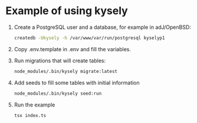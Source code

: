 # Example of using kysely


1. Create a PostgreSQL user and a database, for example in adJ/OpenBSD:

    ```sh
    createdb -Ukysely -h /var/www/var/run/postgresql kyselyp1
    ```
2. Copy .env.template in .env and fill the variables.
3. Run migrations that will create tables:
    ```sh
    node_modules/.bin/kysely migrate:latest
    ```
4. Add seeds to fill some tables with initial information
    ```sh
    node_modules/.bin/kysely seed:run
    ```
5. Run the example
    ```sh
    tsx index.ts
    ```
